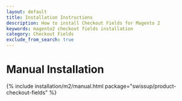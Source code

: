 ```yaml
---
layout: default
title: Installation Instructions
description: How to install Checkout Fields for Magento 2
keywords: magento2 checkout fields installation
category: Checkout Fields
exclude_from_search: true
---
```


# Manual Installation

{% include installation/m2/manual.html package="swissup/product-checkout-fields" %}
